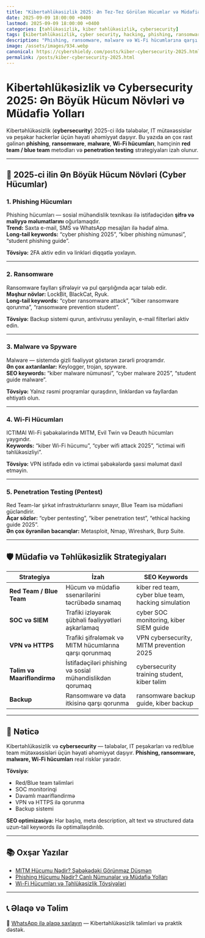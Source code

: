 ```yaml
---
title: "Kibertəhlükəsizlik 2025: Ən Tez-Tez Görülən Hücumlar və Müdafiə Yolları"
date: 2025-09-09 18:00:00 +0400
lastmod: 2025-09-09 18:00:00 +0400
categories: [təhlükəsizlik, kiber təhlükəsizlik, cybersecurity]
tags: [kibertəhlükəsizlik, cyber security, hacking, phishing, ransomware, malware, wi-fi hücumları, penetration testing, ethical hacking, red team, blue team, ictimai wi-fi, SOC, student guide]
description: "Phishing, ransomware, malware və Wi-Fi hücumlarına qarşı necə qorunmaq olar? 2025-ci ildə tələbələr və IT mütəxəssisləri üçün aktual kibertəhlükəsizlik strategiyaları."
image: /assets/images/934.webp
canonical: https://cybershieldy.com/posts/kiber-cybersecurity-2025.html
permalink: /posts/kiber-cybersecurity-2025.html
---
```



<!-- Structured data -->
<script type="application/ld+json">
{
  "@context": "https://schema.org",
  "@type": "BlogPosting",
  "headline": "Kibertəhlükəsizlik və Cybersecurity 2025: Ən Böyük Hücum Növləri və Müdafiə Yolları",
  "description": "2025-ci ildə tələbələr və IT mütəxəssisləri üçün kibertəhlükəsizliyin əsas prinsipləri, ən çox yayılmış hücum növləri və effektiv müdafiə yolları. Phishing, ransomware, malware, Wi-Fi hücumları və red/blue team strategiyaları.",
  "author": { "@type": "Person", "name": "Emin Savaylov" },
  "publisher": { "@type": "Organization", "name": "CyberShieldy", "logo": { "@type": "ImageObject", "url": "https://cybershieldy.com/assets/images/logo.png" }},
  "datePublished": "2025-09-09T18:00:00+04:00",
  "dateModified": "2025-09-09T18:00:00+04:00",
  "image": "https://cybershieldy.com/assets/images/kiber-cybersecurity-2025.jpg",
  "mainEntityOfPage": { "@type": "WebPage", "@id": "https://cybershieldy.com/posts/kiber-cybersecurity-2025.html" }
}
</script>

# Kibertəhlükəsizlik və Cybersecurity 2025: Ən Böyük Hücum Növləri və Müdafiə Yolları

Kibertəhlükəsizlik (**cybersecurity**) 2025-ci ildə tələbələr, IT mütəxəssislər və peşəkar hackerlər üçün həyati əhəmiyyət daşıyır. Bu yazıda ən çox rast gəlinən **phishing**, **ransomware**, **malware**, **Wi-Fi hücumları**, həmçinin **red team / blue team** metodları və **penetration testing** strategiyaları izah olunur.

---

## 🔹 2025-ci ilin Ən Böyük Hücum Növləri (Cyber Hücumlar)

### 1. Phishing Hücumları
Phishing hücumları — sosial mühəndislik texnikası ilə istifadəçidən **şifrə və maliyyə məlumatlarını** oğurlamaqdır.  
**Trend:** Saxta e-mail, SMS və WhatsApp mesajları ilə hədəf alma.  
**Long-tail keywords:** “cyber phishing 2025”, “kiber phishing nümunəsi”, “student phishing guide”.

**Tövsiyə:** 2FA aktiv edin və linkləri diqqətlə yoxlayın.

---

### 2. Ransomware
Ransomware faylları şifrələyir və pul qarşılığında açar tələb edir.  
**Məşhur növlər:** LockBit, BlackCat, Ryuk.  
**Long-tail keywords:** “cyber ransomware attack”, “kiber ransomware qorunma”, “ransomware prevention student”.

**Tövsiyə:** Backup sistemi qurun, antivirusu yeniləyin, e-mail filterləri aktiv edin.

---

### 3. Malware və Spyware
Malware — sistemdə gizli fəaliyyət göstərən zərərli proqramdır.  
**Ən çox axtarılanlar:** Keylogger, trojan, spyware.  
**SEO keywords:** “kiber malware nümunəsi”, “cyber malware 2025”, “student guide malware”.

**Tövsiyə:** Yalnız rəsmi proqramlar quraşdırın, linklərdən və fayllardan ehtiyatlı olun.

---

### 4. Wi-Fi Hücumları
ICTIMAI Wi-Fi şəbəkələrində MITM, Evil Twin və Deauth hücumları yaygındır.  
**Keywords:** “kiber Wi-Fi hücumu”, “cyber wifi attack 2025”, “ictimai wifi təhlükəsizliyi”.

**Tövsiyə:** VPN istifadə edin və ictimai şəbəkələrdə şəxsi məlumat daxil etməyin.

---

### 5. Penetration Testing (Pentest)
Red Team-lər şirkət infrastrukturlarını sınayır, Blue Team isə müdafiəni gücləndirir.  
**Açar sözlər:** “cyber pentesting”, “kiber penetration test”, “ethical hacking guide 2025”.  
**Ən çox öyrənilən bacarıqlar:** Metasploit, Nmap, Wireshark, Burp Suite.

---

## 🛡️ Müdafiə və Təhlükəsizlik Strategiyaları

| Strategiya | İzah | SEO Keywords |
|------------|------|--------------|
| **Red Team / Blue Team** | Hücum və müdafiə ssenarilərini təcrübədə sınamaq | kiber red team, cyber blue team, hacking simulation |
| **SOC və SIEM** | Trafiki izləyərək şübhəli fəaliyyətləri aşkarlamaq | cyber SOC monitoring, kiber SIEM guide |
| **VPN və HTTPS** | Trafiki şifrələmək və MITM hücumlarına qarşı qorunmaq | VPN cybersecurity, MITM prevention 2025 |
| **Təlim və Maarifləndirmə** | İstifadəçiləri phishing və sosial mühəndislikdən qorumaq | cybersecurity training student, kiber təlim |
| **Backup** | Ransomware və data itkisinə qarşı qorunma | ransomware backup guide, kiber backup |

---

## 🔑 Nəticə

Kibertəhlükəsizlik və **cybersecurity** — tələbələr, IT peşəkarları və red/blue team mütəxəssisləri üçün həyati əhəmiyyət daşıyır. **Phishing, ransomware, malware, Wi-Fi hücumları** real risklər yaradır.  

**Tövsiyə:**  
- Red/Blue team təlimləri  
- SOC monitorinqi  
- Davamlı maarifləndirmə  
- VPN və HTTPS ilə qorunma  
- Backup sistemi

**SEO optimizasiya:** Hər başlıq, meta description, alt text və structured data uzun-tail keywords ilə optimallaşdırılıb.  

---

## 📚 Oxşar Yazılar

- [MITM Hücumu Nədir? Şəbəkədəki Görünməz Düşmən](/posts/şəbəkə-hücumları.html)  
- [Phishing Hücumu Nədir? Canlı Nümunələr və Müdafiə Yolları](/posts/sosial-mühəndislik.html)  
- [Wi-Fi Hücumları və Təhlükəsizlik Tövsiyələri](/posts/wifi-hucumlari.html)

---

## 📞 Əlaqə və Təlim

📲 [WhatsApp ilə əlaqə saxlayın](https://wa.me/994555182523?text=Salam%2C%20kibert%C9%99hl%C3%BCk%C9%99sizlik%20d%C9%99rsl%C9%99ri%20il%C9%99%20maraqlan%C4%B1ram.) — Kibertəhlükəsizlik təlimləri və praktik dəstək.

